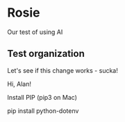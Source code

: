 # Rosie

Our test of using AI

## Test organization

Let's see if this change works - sucka!

Hi, Alan!



Install PIP (pip3 on Mac)

 pip install python-dotenv
